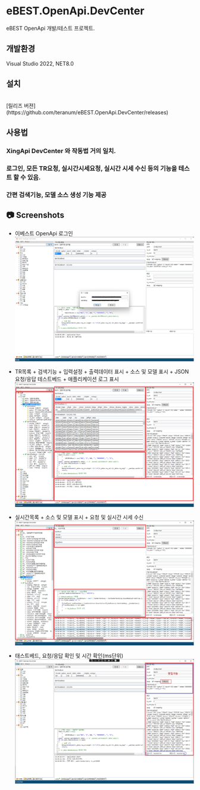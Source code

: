 ﻿# eBEST.OpenApi.DevCenter

eBEST OpenApi 개발/테스트 프로젝트.

## 개발환경
Visual Studio 2022, NET8.0

## 설치
<br/>
[릴리즈 버젼](https://github.com/teranum/eBEST.OpenApi.DevCenter/releases)

## 사용법

### XingApi DevCenter 와 작동법 거의 일치.
 
### 로그인, 모든 TR요청, 실시간시세요청, 실시간 시세 수신 등의 기능을 테스트 할 수 있음.

### 간편 검색기능, 모델 소스 생성 기능 제공

## 📷 Screenshots
* 이베스트 OpenApi 로그인
![](./img/run-001.png)

* TR목록 + 검색기능 + 입력설정 + 출력데이터 표시 + 소스 및 모델 표시 + JSON 요청/응답 테스트베드 + 애플리케이션 로그 표시
![](./img/run-002.png)

* 실시간목록 + 소스 및 모델 표시 + 요청 및 실시간 시세 수신
![](./img/run-003.png)

* 태스트베드, 요청/응답 확인 및 시간 확인(ms단위)
![](./img/run-004.png)
